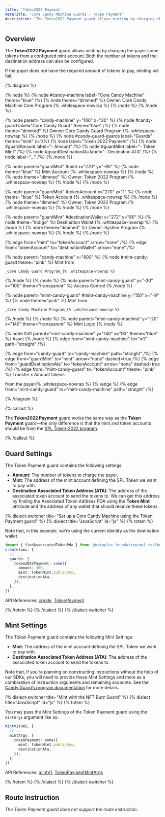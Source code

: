 ```yaml
---
title: 'Token2022 Payment'
metaTitle: 'Core Candy Machine Guards - Token Payment'
description: 'The Token2022 Payment guard allows minting by charging the payer some Token2022 tokens.'
---
```


## Overview

The **Token2022 Payment** guard allows minting by charging the payer some tokens from a configured mint account. Both the number of tokens and the destination address can also be configured.

If the payer does not have the required amount of tokens to pay, minting will fail.

{% diagram  %}

{% node %}
{% node #candy-machine label="Core Candy Machine" theme="blue" /%}
{% node theme="dimmed" %}
Owner: Core Candy Machine Core Program {% .whitespace-nowrap %}
{% /node %}
{% /node %}

{% node parent="candy-machine" y="100" x="20" %}
{% node #candy-guard label="Core Candy Guard" theme="blue" /%}
{% node theme="dimmed" %}
Owner: Core Candy Guard Program {% .whitespace-nowrap %}
{% /node %}
{% node #candy-guard-guards label="Guards" theme="mint" z=1/%}
{% node label="Token 2022 Payment" /%}
{% node #guardAmount label="- Amount" /%}
{% node #guardMint label="- Token Mint" /%}
{% node #guardDestinationAta label="- Destination ATA" /%}
{% node label="..." /%}
{% /node %}

{% node parent="guardMint" #mint x="270" y="-80" %}
{% node  theme="blue" %}
Mint Account {% .whitespace-nowrap %}
{% /node %}
{% node theme="dimmed" %}
Owner: Token 2022 Program {% .whitespace-nowrap %}
{% /node %}
{% /node %}

{% node parent="guardMint" #tokenAccount x="270" y="1" %}
{% node  theme="blue" %}
Token Account {% .whitespace-nowrap %}
{% /node %}
{% node theme="dimmed" %}
Owner: Token 2022 Program {% .whitespace-nowrap %}
{% /node %}
{% /node %}

{% node parent="guardMint" #destinationWallet x="272" y="80" %}
{% node  theme="indigo" %}
Destination Wallet {% .whitespace-nowrap %}
{% /node %}
{% node theme="dimmed" %}
Owner: System Program {% .whitespace-nowrap %}
{% /node %}
{% /node %}

{% edge from="mint" to="tokenAccount" arrow="none" /%}
{% edge from="tokenAccount" to="destinationWallet" arrow="none" /%}

{% node parent="candy-machine" x="600" %}
{% node #mint-candy-guard theme="pink" %}
Mint from

    _Core Candy Guard Program_{% .whitespace-nowrap %}

{% /node %}
{% /node %}
{% node parent="mint-candy-guard" y="-20" x="100" theme="transparent" %}
Access Control
{% /node %}

{% node parent="mint-candy-guard" #mint-candy-machine y="150" x="-9" %}
{% node theme="pink" %}
Mint from

    _Core Candy Machine Program_{% .whitespace-nowrap %}

{% /node %}
{% /node %}
{% node parent="mint-candy-machine" y="-20" x="140" theme="transparent" %}
Mint Logic
{% /node %}

{% node #nft parent="mint-candy-machine" y="140" x="93" theme="blue" %}
Asset
{% /node %}
{% edge from="mint-candy-machine" to="nft" path="straight" /%}

{% edge from="candy-guard" to="candy-machine" path="straight" /%}
{% edge from="guardMint" to="mint" arrow="none" dashed=true /%}
{% edge from="guardDestinationAta" to="tokenAccount" arrow="none" dashed=true /%}
{% edge from="mint-candy-guard" to="tokenAccount" theme="pink" %}
Transfer x Amount tokens

from the payer{% .whitespace-nowrap %}
{% /edge %}
{% edge from="mint-candy-guard" to="mint-candy-machine" path="straight" /%}

{% /diagram %}

{% callout %}

The **Token2022 Payment** guard works the same way as the **Token Payment** guard&mdash;the only difference is that the mint and token accounts should be from the [SPL Token-2022 program](https://spl.solana.com/token-2022).

{% /callout %}

## Guard Settings

The Token Payment guard contains the following settings:

- **Amount**: The number of tokens to charge the payer.
- **Mint**: The address of the mint account defining the SPL Token we want to pay with.
- **Destination Associated Token Address (ATA)**: The address of the associated token account to send the tokens to. We can get this address by finding the Associated Token Address PDA using the **Token Mint** attribute and the address of any wallet that should receive these tokens.

{% dialect-switcher title="Set up a Core Candy Machine using the Token Payment guard" %}
{% dialect title="JavaScript" id="js" %}
{% totem %}

Note that, in this example, we’re using the current identity as the destination wallet.

```ts
import { findAssociatedTokenPda } from '@metaplex-foundation/mpl-toolbox'
create(umi, {
  // ...
  guards: {
    token2022Payment: some({
      amount: 300,
      mint: tokenMint.publicKey,
      destinationAta,
    }),
  },
})
```

API References: [create](https://mpl-core-candy-machine.typedoc.metaplex.com/functions/create.html), [TokenPayment](https://mpl-core-candy-machine.typedoc.metaplex.com/types/TokenPaymentArgs.html)

{% /totem %}
{% /dialect %}
{% /dialect-switcher %}

## Mint Settings

The Token Payment guard contains the following Mint Settings:

- **Mint**: The address of the mint account defining the SPL Token we want to pay with.
- **Destination Associated Token Address (ATA)**: The address of the associated token account to send the tokens to.

Note that, if you’re planning on constructing instructions without the help of our SDKs, you will need to provide these Mint Settings and more as a combination of instruction arguments and remaining accounts. See the [Candy Guard’s program documentation](https://github.com/metaplex-foundation/mpl-core-candy-machine/tree/main/programs/candy-guard#tokenpayment) for more details.

{% dialect-switcher title="Mint with the NFT Burn Guard" %}
{% dialect title="JavaScript" id="js" %}
{% totem %}

You may pass the Mint Settings of the Token Payment guard using the `mintArgs` argument like so.

```ts
mintV1(umi, {
  // ...
  mintArgs: {
    tokenPayment: some({
      mint: tokenMint.publicKey,
      destinationAta,
    }),
  },
})
```

API References: [mintV1](https://mpl-core-candy-machine.typedoc.metaplex.com/functions/mintV1.html), [TokenPaymentMintArgs](https://mpl-core-candy-machine.typedoc.metaplex.com/types/Token2022PaymentMintArgs.html)

{% /totem %}
{% /dialect %}
{% /dialect-switcher %}

## Route Instruction

_The Token Payment guard does not support the route instruction._
